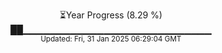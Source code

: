 <p align="center">
⏳Year Progress (8.29 %) <br>
██▁▁▁▁▁▁▁▁▁▁▁▁▁▁▁▁▁▁▁▁▁▁▁▁▁▁▁▁ <br>
<sub>Updated: Fri, 31 Jan 2025 06:29:04 GMT</sub>
</p>

